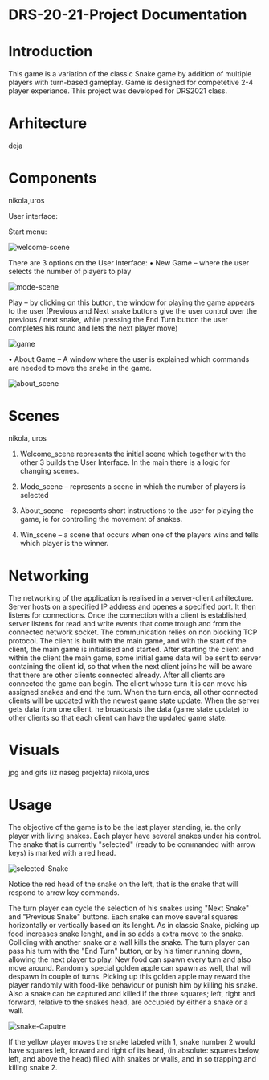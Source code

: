 # DRS-20-21-Project Documentation

# Introduction

This game is a variation of the classic Snake game by addition of multiple players with turn-based gameplay. Game is designed for competetive 2-4 player experiance. This project was developed for DRS2021 class.

# Arhitecture
deja 

# Components
nikola,uros

User interface:

Start menu: 

![welcome-scene](https://i.postimg.cc/MKqFpDLj/rsz-screenshot-88.png)

There are 3 options on the User Interface:
  •	New Game – where the user selects the number of players to play
  
  ![mode-scene](https://i.postimg.cc/9fQ2w2NZ/rsz-screenshot-90.png)
  
  Play – by clicking on this button, the window for playing the game appears to the user (Previous and Next snake buttons give the user control over the previous / next snake, while pressing the End Turn button the user completes his round and lets the next player move)

  ![game](https://i.postimg.cc/YS0Vwz9B/rsz-screenshot-94.png)
  
  •	About Game – A window where the user is explained which commands are needed to move the snake in the game.
  
  ![about_scene](https://i.postimg.cc/wMsbR4ph/rsz-screenshot-92.png)
  
  

# Scenes
nikola, uros
1.	Welcome_scene represents the initial scene which together with the other 3 builds the User Interface. In the main there is a logic for changing scenes.

2. 	Mode_scene – represents a scene in which the number of players is selected

3.  About_scene – represents short instructions to the user for playing the game, ie for controlling the movement of snakes.

4.	Win_scene – a scene that occurs when one of the players wins and tells which player is the winner.

# Networking
The networking of the application is realised in a server-client arhitecture. Server hosts on a specified IP address and openes a specified port. It then listens for connections. Once the connection with a client is established, server listens for read and write events that come trough and from the connected network socket. The communication relies on non blocking TCP protocol. The client is built with the main game, and with the start of the client, the main game is initialised and started. After starting the client and within the client the main game, some initial game data will be sent to server containing the client id, so that when the next client joins he will be aware that there are other clients connected already. After all clients are connected the game can begin. The client whose turn it is can move his assigned snakes and end the turn. When the turn ends, all other connected clients will be updated with the newest game state update. When the server gets data from one client, he broadcasts the data (game state update) to other clients so that each client can have the updated game state.

# Visuals
jpg and gifs (iz naseg projekta)
nikola,uros

# Usage
The objective of the game is to be the last player standing, ie. the only player with living snakes.
Each player have several snakes under his control. The snake that is currently "selected" (ready to be commanded with arrow keys) is marked with a red head. 

![selected-Snake](https://i.postimg.cc/mhw553b1/selected-Snake.png)

Notice the red head of the snake on the left, that is the snake that will respond to arrow key commands.

The turn player can cycle the selection of his snakes using "Next Snake" and "Previous Snake" buttons. Each snake can move several squares horizontally or vertically based on its lenght. As in classic Snake, picking up food increases snake lenght, and in so adds a extra move to the snake. Colliding with another snake or a wall kills the snake. The turn player can pass his turn with the "End Turn" button, or by his timer running down, allowing the next player to play. New food can spawn every turn and also move around. Randomly special golden apple can spawn as well, that will despawn in couple of turns. Picking up this golden apple may reward the player randomly with food-like behaviour or punish him by killing his snake. Also a snake can be captured and killed if the three squares; left, right and forward, relative to the snakes head, are occupied by either a snake or a wall.

![snake-Caputre](https://i.postimg.cc/6qTq3cPt/snake-Caputre.png)

If the yellow player moves the snake labeled with 1, snake number 2 would have squares left, forward and right of its head, (in absolute: squares below, left, and above the head) filled with snakes or walls, and in so trapping and killing snake 2.



